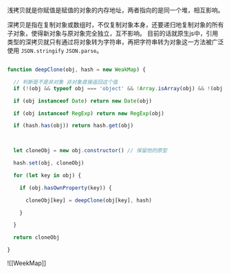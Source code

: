 

浅拷贝就是你赋值是赋值的对象的内存地址，两者指向的是同一个堆，相互影响。

深拷贝是指在复制对象或数组时，不仅复制对象本身，还要递归地复制对象的所有子对象，使得新对象与原对象完全独立，互不影响。
目前的话就原生js中，引用类型的深拷贝就只有通过将对象转为字符串，再把字符串转为对象这一方法被广泛使用 `JSON.stringify` `JSON.parse`。


```js

function deepClone(obj, hash = new WeakMap) {

  // 判断是不是非对象 非对象直接返回这个值
  if (!(obj && typeof obj === 'object' && !Array.isArray(obj) && !(obj instanceof RegExp))) return obj

  if (obj instanceof Date) return new Date(obj)

  if (obj instanceof RegExp) return new RegExp(obj)

  if (hash.has(obj)) return hash.get(obj)

  

  let cloneObj = new obj.constructor() // 保留他的原型

  hash.set(obj, cloneObj)

  for (let key in obj) {

    if (obj.hasOwnProperty(key)) {

      cloneObj[key] = deepClone(obj[key], hash)

    }

  }

  return cloneObj

}
```


![[WeekMap]]